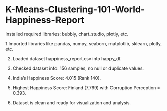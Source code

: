 # K-Means-Clustering-101-World-Happiness-Report

Installed required libraries: bubbly, chart_studio, plotly, etc.

1.Imported libraries like pandas, numpy, seaborn, matplotlib, sklearn, plotly, etc.

2. Loaded dataset happiness_report.csv into happy_df.

3. Checked dataset info: 156 samples, no null or duplicate values.

4. India’s Happiness Score: 4.015 (Rank 140).

5. Highest Happiness Score: Finland (7.769) with Corruption Perception = 0.393.

6. Dataset is clean and ready for visualization and analysis.
